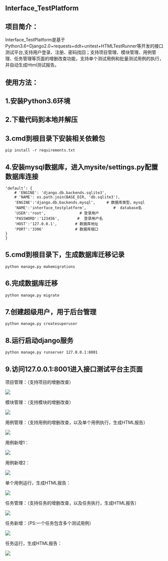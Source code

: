 Interface_TestPlatform
-------
项目简介：
-------
Interface_TestPlatform是基于Python3.6+Django2.0+requests+ddt+unitest+HTMLTestRunner等开发的接口测试平台,支持用户登录、注册、密码找回；支持项目管理、模块管理、用例管理、任务管理等页面的增删改查功能，支持单个测试用例和批量测试用例的执行，并自动生成Html测试报告。

使用方法：
-------
1.安装Python3.6环境
-------
2.下载代码到本地并解压
-------
3.cmd到根目录下安装相关依赖包
-------
```
pip install -r requirements.txt
```
4.安装mysql数据库，进入mysite/settings.py配置数据库连接
-------

```DATABASES = {
‘default’: {
    # 'ENGINE': 'django.db.backends.sqlite3',
    # 'NAME': os.path.join(BASE_DIR, 'db.sqlite3'),
    'ENGINE':'django.db.backends.mysql',     # 数据库类型，mysql
    'NAME':'interface_testplatform',            #  database名
    'USER':'root',               # 登录用户
    'PASSWORD':'123456',        #  登录用户名
    'HOST':'127.0.0.1',        # 数据库地址
    'PORT':'3306'              # 数据库端口
}
}
```
5.cmd到根目录下，生成数据库迁移记录
-------
```
python manage.py makemigrations
```
6.完成数据库迁移
-------
```
python manage.py migrate 
```
7.创建超级用户，用于后台管理
-------
```
python manage.py createsuperuser
```
8.运行启动django服务
-------
```
python manage.py runserver 127.0.0.1:8001
```
9.访问127.0.0.1:8001进入接口测试平台主页面
-------
项目管理：（支持项目的增删改查）

![](https://github.com/PyGuojun/Interface_TestPlatform/blob/master/image/project.png)

模块管理：（支持模块的增删改查）

![](https://github.com/PyGuojun/Interface_TestPlatform/blob/master/image/moudle.png)

用例管理：（支持用例的增删改查，以及单个用例执行，生成HTML报告）

![](https://github.com/PyGuojun/Interface_TestPlatform/blob/master/image/case.png)

用例新增1：

![](https://github.com/PyGuojun/Interface_TestPlatform/blob/master/image/case_add1.png)

用例新增2：

![](https://github.com/PyGuojun/Interface_TestPlatform/blob/master/image/case_add2.png)

单个用例运行，生成HTML报告：

![](https://github.com/PyGuojun/Interface_TestPlatform/blob/master/image/case_run.png)


任务管理：（支持任务的增删改查，以及任务执行，生成HTML报告）

![](https://github.com/PyGuojun/Interface_TestPlatform/blob/master/image/task.png)

任务新增：（PS:一个任务包含多个测试用例）

![](https://github.com/PyGuojun/Interface_TestPlatform/blob/master/image/task_add.png)

任务运行，生成HTML报告：

![](https://github.com/PyGuojun/Interface_TestPlatform/blob/master/image/task_run.png)

